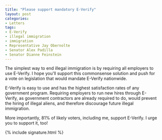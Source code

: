 ```yaml
---
title: "Please support mandatory E-Verify"
layout: post
categories:
- Letters
tags:
- E-Verify
- illegal immigration
- immigration
- Representative Jay Obernolte
- Senator Alex Padilla
- Senator Dianne Feinstein
---
```


The simplest way to end illegal immigration is by requiring all employers to use E-Verify. I hope you'll support this commonsense solution and push for a vote on legislation that would mandate E-Verify nationwide.

E-Verify is easy to use and has the highest satisfaction rates of any government program. Requiring employers to run new hires through E-Verify, as government contractors are already required to do, would prevent the hiring of illegal aliens, and therefore discourage future illegal immigration.

More importantly, 81% of likely voters, including me, support E-Verify. I urge you to support it, too!

{% include signature.html %}
